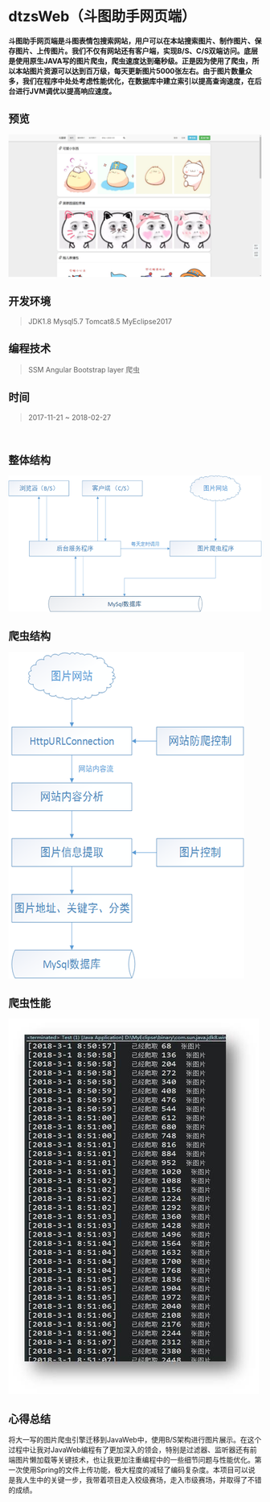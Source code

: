# dtzsWeb（斗图助手网页端）
#### 斗图助手网页端是斗图表情包搜索网站，用户可以在本站搜索图片、制作图片、保存图片、上传图片。我们不仅有网站还有客户端，实现B/S、C/S双端访问。底层是使用原生JAVA写的图片爬虫，爬虫速度达到毫秒级。正是因为使用了爬虫，所以本站图片资源可以达到百万级，每天更新图片5000张左右。由于图片数量众多，我们在程序中处处考虑性能优化，在数据库中建立索引以提高查询速度，在后台进行JVM调优以提高响应速度。

## 预览
![](https://github.com/printlin/images/blob/master/dtzs/index.jpg "首页")

## 开发环境
>JDK1.8 Mysql5.7 Tomcat8.5 MyEclipse2017
## 编程技术
>SSM Angular Bootstrap layer 爬虫
## 时间
>2017-11-21 ~ 2018-02-27
<br>

## 整体结构
![](https://github.com/printlin/images/blob/master/dtzs/framework.png "整体架构")
## 爬虫结构
![](https://github.com/printlin/images/blob/master/dtzs/repit.png "爬虫结构")
## 爬虫性能
![](https://github.com/printlin/images/blob/master/dtzs/repitData.jpg "爬虫性能")

## 心得总结
将大一写的图片爬虫引擎迁移到JavaWeb中，使用B/S架构进行图片展示。在这个过程中让我对JavaWeb编程有了更加深入的领会，特别是过滤器、监听器还有前端图片懒加载等关键技术，也让我更加注重编程中的一些细节问题与性能优化。第一次使用Spring的文件上传功能，极大程度的减轻了编码复杂度。本项目可以说是我人生中的关键一步，我带着项目走入校级赛场，走入市级赛场，并取得了不错的成绩。

